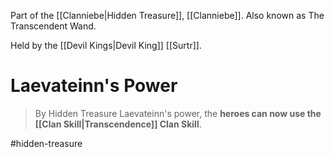 Part of the [[Clanniebe|Hidden Treasure]], [[Clanniebe]]. Also known as The Transcendent Wand.

Held by the [[Devil Kings|Devil King]] [[Surtr]].
# Laevateinn's Power
>By Hidden Treasure Laevateinn's power, the **heroes can now use the [[Clan Skill|Transcendence]] Clan Skill**.

#hidden-treasure 